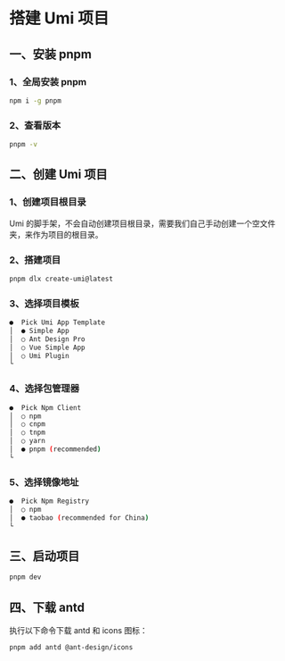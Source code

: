 # 搭建 Umi 项目

## 一、安装 pnpm

### 1、全局安装 pnpm

```bash
npm i -g pnpm
```

### 2、查看版本

```bash
pnpm -v
```

## 二、创建 Umi 项目

### 1、创建项目根目录

Umi 的脚手架，不会自动创建项目根目录，需要我们自己手动创建一个空文件夹，来作为项目的根目录。

### 2、搭建项目

```bash
pnpm dlx create-umi@latest
```

### 3、选择项目模板

```bash
●  Pick Umi App Template
│  ● Simple App 
│  ○ Ant Design Pro
│  ○ Vue Simple App
│  ○ Umi Plugin
└
```

### 4、选择包管理器

```bash
●  Pick Npm Client
│  ○ npm
│  ○ cnpm
│  ○ tnpm
│  ○ yarn
│  ● pnpm (recommended)
└
```

### 5、选择镜像地址

```bash
●  Pick Npm Registry
│  ○ npm
│  ● taobao (recommended for China)
└
```

## 三、启动项目

```bash
pnpm dev
```

## 四、下载 antd

执行以下命令下载 antd 和 icons 图标：

```bash
pnpm add antd @ant-design/icons
```



